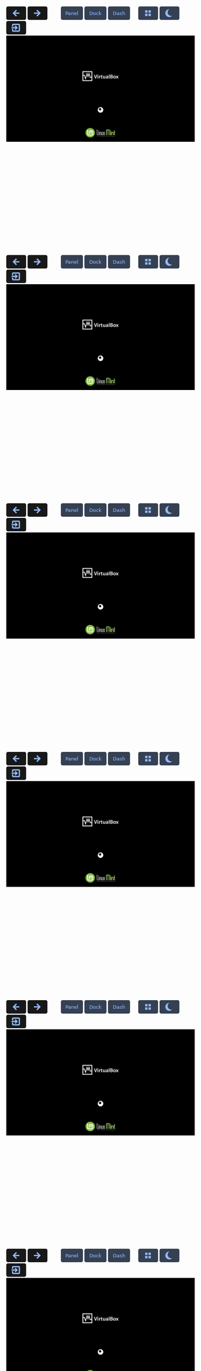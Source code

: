 <br><br><br><br><br><br><br><br><br><br><br><br><br><br><br><br>

<span id="1lws">
  <a href="https://github.com/pl453s/linux-mint-gnome/blob/main/tour/test.md#0lws"><img src="../btn/button_back.png"></a>
  <a href="https://github.com/pl453s/linux-mint-gnome/blob/main/tour/test.md#2lws"><img src="../btn/button_next.png"></a>
  &emsp;&emsp;
  <a href="https://github.com/pl453s/linux-mint-gnome/blob/main/tour/test.md#1lws"><img src="../btn/button_panel_on.png"></a>
  <a href="https://github.com/pl453s/linux-mint-gnome/blob/main/tour/test.md#1lms"><img src="../btn/button_dock_on.png"></a>
  <a href="https://github.com/pl453s/linux-mint-gnome/blob/main/tour/test.md#1lgs"><img src="../btn/button_dash_on.png"></a>
  &emsp;
  <a href="https://github.com/pl453s/linux-mint-gnome/blob/main/tour/test.md#1lwh"><img src="../btn/button_icons_on.png"></a>
  <a href="https://github.com/pl453s/linux-mint-gnome/blob/main/tour/test.md#1dws"><img src="../btn/button_dark_on.png"></a>
  &emsp;&emsp;
  <a href="https://github.com/pl453s/linux-mint-gnome"><img src="../btn/button_exit.png"></a>
  <img src="../img/1_boot.png">
</span>

<br><br><br><br><br><br><br><br><br><br><br><br><br><br><br><br>

<span id="1lwh">
  <a href="https://github.com/pl453s/linux-mint-gnome/blob/main/tour/test.md#0lwh"><img src="../btn/button_back.png"></a>
  <a href="https://github.com/pl453s/linux-mint-gnome/blob/main/tour/test.md#2lwh"><img src="../btn/button_next.png"></a>
  &emsp;&emsp;
  <a href="https://github.com/pl453s/linux-mint-gnome/blob/main/tour/test.md#1lwh"><img src="../btn/button_panel_on.png"></a>
  <a href="https://github.com/pl453s/linux-mint-gnome/blob/main/tour/test.md#1lmh"><img src="../btn/button_dock_on.png"></a>
  <a href="https://github.com/pl453s/linux-mint-gnome/blob/main/tour/test.md#1lgh"><img src="../btn/button_dash_on.png"></a>
  &emsp;
  <a href="https://github.com/pl453s/linux-mint-gnome/blob/main/tour/test.md#1lws"><img src="../btn/button_icons_on.png"></a>
  <a href="https://github.com/pl453s/linux-mint-gnome/blob/main/tour/test.md#1dwh"><img src="../btn/button_dark_on.png"></a>
  &emsp;&emsp;
  <a href="https://github.com/pl453s/linux-mint-gnome"><img src="../btn/button_exit.png"></a>
  <img src="../img/1_boot.png">
</span>

<br><br><br><br><br><br><br><br><br><br><br><br><br><br><br><br>

<span id="1lms">
  <a href="https://github.com/pl453s/linux-mint-gnome/blob/main/tour/test.md#0lms"><img src="../btn/button_back.png"></a>
  <a href="https://github.com/pl453s/linux-mint-gnome/blob/main/tour/test.md#2lms"><img src="../btn/button_next.png"></a>
  &emsp;&emsp;
  <a href="https://github.com/pl453s/linux-mint-gnome/blob/main/tour/test.md#1lws"><img src="../btn/button_panel_on.png"></a>
  <a href="https://github.com/pl453s/linux-mint-gnome/blob/main/tour/test.md#1lms"><img src="../btn/button_dock_on.png"></a>
  <a href="https://github.com/pl453s/linux-mint-gnome/blob/main/tour/test.md#1lgs"><img src="../btn/button_dash_on.png"></a>
  &emsp;
  <a href="https://github.com/pl453s/linux-mint-gnome/blob/main/tour/test.md#1lmh"><img src="../btn/button_icons_on.png"></a>
  <a href="https://github.com/pl453s/linux-mint-gnome/blob/main/tour/test.md#1dms"><img src="../btn/button_dark_on.png"></a>
  &emsp;&emsp;
  <a href="https://github.com/pl453s/linux-mint-gnome"><img src="../btn/button_exit.png"></a>
  <img src="../img/1_boot.png">
</span>

<br><br><br><br><br><br><br><br><br><br><br><br><br><br><br><br>

<span id="1lmh">
  <a href="https://github.com/pl453s/linux-mint-gnome/blob/main/tour/test.md#0lmh"><img src="../btn/button_back.png"></a>
  <a href="https://github.com/pl453s/linux-mint-gnome/blob/main/tour/test.md#2lmh"><img src="../btn/button_next.png"></a>
  &emsp;&emsp;
  <a href="https://github.com/pl453s/linux-mint-gnome/blob/main/tour/test.md#1lwh"><img src="../btn/button_panel_on.png"></a>
  <a href="https://github.com/pl453s/linux-mint-gnome/blob/main/tour/test.md#1lmh"><img src="../btn/button_dock_on.png"></a>
  <a href="https://github.com/pl453s/linux-mint-gnome/blob/main/tour/test.md#1lgh"><img src="../btn/button_dash_on.png"></a>
  &emsp;
  <a href="https://github.com/pl453s/linux-mint-gnome/blob/main/tour/test.md#1lms"><img src="../btn/button_icons_on.png"></a>
  <a href="https://github.com/pl453s/linux-mint-gnome/blob/main/tour/test.md#1dmh"><img src="../btn/button_dark_on.png"></a>
  &emsp;&emsp;
  <a href="https://github.com/pl453s/linux-mint-gnome"><img src="../btn/button_exit.png"></a>
  <img src="../img/1_boot.png">
</span>

<br><br><br><br><br><br><br><br><br><br><br><br><br><br><br><br>

<span id="1lgs">
  <a href="https://github.com/pl453s/linux-mint-gnome/blob/main/tour/test.md#0lgs"><img src="../btn/button_back.png"></a>
  <a href="https://github.com/pl453s/linux-mint-gnome/blob/main/tour/test.md#2lgs"><img src="../btn/button_next.png"></a>
  &emsp;&emsp;
  <a href="https://github.com/pl453s/linux-mint-gnome/blob/main/tour/test.md#1lws"><img src="../btn/button_panel_on.png"></a>
  <a href="https://github.com/pl453s/linux-mint-gnome/blob/main/tour/test.md#1lms"><img src="../btn/button_dock_on.png"></a>
  <a href="https://github.com/pl453s/linux-mint-gnome/blob/main/tour/test.md#1lgs"><img src="../btn/button_dash_on.png"></a>
  &emsp;
  <a href="https://github.com/pl453s/linux-mint-gnome/blob/main/tour/test.md#1lgh"><img src="../btn/button_icons_on.png"></a>
  <a href="https://github.com/pl453s/linux-mint-gnome/blob/main/tour/test.md#1dgs"><img src="../btn/button_dark_on.png"></a>
  &emsp;&emsp;
  <a href="https://github.com/pl453s/linux-mint-gnome"><img src="../btn/button_exit.png"></a>
  <img src="../img/1_boot.png">
</span>

<br><br><br><br><br><br><br><br><br><br><br><br><br><br><br><br>

<span id="1lgh">
  <a href="https://github.com/pl453s/linux-mint-gnome/blob/main/tour/test.md#0lgh"><img src="../btn/button_back.png"></a>
  <a href="https://github.com/pl453s/linux-mint-gnome/blob/main/tour/test.md#2lgh"><img src="../btn/button_next.png"></a>
  &emsp;&emsp;
  <a href="https://github.com/pl453s/linux-mint-gnome/blob/main/tour/test.md#1lwh"><img src="../btn/button_panel_on.png"></a>
  <a href="https://github.com/pl453s/linux-mint-gnome/blob/main/tour/test.md#1lmh"><img src="../btn/button_dock_on.png"></a>
  <a href="https://github.com/pl453s/linux-mint-gnome/blob/main/tour/test.md#1lgh"><img src="../btn/button_dash_on.png"></a>
  &emsp;
  <a href="https://github.com/pl453s/linux-mint-gnome/blob/main/tour/test.md#1lgs"><img src="../btn/button_icons_on.png"></a>
  <a href="https://github.com/pl453s/linux-mint-gnome/blob/main/tour/test.md#1dgh"><img src="../btn/button_dark_on.png"></a>
  &emsp;&emsp;
  <a href="https://github.com/pl453s/linux-mint-gnome"><img src="../btn/button_exit.png"></a>
  <img src="../img/1_boot.png">
</span>

<br><br><br><br><br><br><br><br><br><br><br><br><br><br><br><br>

<span id="1dws">
  <a href="https://github.com/pl453s/linux-mint-gnome/blob/main/tour/test.md#0dws"><img src="../btn/button_back.png"></a>
  <a href="https://github.com/pl453s/linux-mint-gnome/blob/main/tour/test.md#2dws"><img src="../btn/button_next.png"></a>
  &emsp;&emsp;
  <a href="https://github.com/pl453s/linux-mint-gnome/blob/main/tour/test.md#1dws"><img src="../btn/button_panel_on.png"></a>
  <a href="https://github.com/pl453s/linux-mint-gnome/blob/main/tour/test.md#1dms"><img src="../btn/button_dock_on.png"></a>
  <a href="https://github.com/pl453s/linux-mint-gnome/blob/main/tour/test.md#1dgs"><img src="../btn/button_dash_on.png"></a>
  &emsp;
  <a href="https://github.com/pl453s/linux-mint-gnome/blob/main/tour/test.md#1dwh"><img src="../btn/button_icons_on.png"></a>
  <a href="https://github.com/pl453s/linux-mint-gnome/blob/main/tour/test.md#1lws"><img src="../btn/button_dark_on.png"></a>
  &emsp;&emsp;
  <a href="https://github.com/pl453s/linux-mint-gnome"><img src="../btn/button_exit.png"></a>
  <img src="../img/1_boot.png">
</span>

<br><br><br><br><br><br><br><br><br><br><br><br><br><br><br><br>

<span id="1dwh">
  <a href="https://github.com/pl453s/linux-mint-gnome/blob/main/tour/test.md#0dwh"><img src="../btn/button_back.png"></a>
  <a href="https://github.com/pl453s/linux-mint-gnome/blob/main/tour/test.md#2dwh"><img src="../btn/button_next.png"></a>
  &emsp;&emsp;
  <a href="https://github.com/pl453s/linux-mint-gnome/blob/main/tour/test.md#1dwh"><img src="../btn/button_panel_on.png"></a>
  <a href="https://github.com/pl453s/linux-mint-gnome/blob/main/tour/test.md#1dmh"><img src="../btn/button_dock_on.png"></a>
  <a href="https://github.com/pl453s/linux-mint-gnome/blob/main/tour/test.md#1dgh"><img src="../btn/button_dash_on.png"></a>
  &emsp;
  <a href="https://github.com/pl453s/linux-mint-gnome/blob/main/tour/test.md#1dws"><img src="../btn/button_icons_on.png"></a>
  <a href="https://github.com/pl453s/linux-mint-gnome/blob/main/tour/test.md#1lwh"><img src="../btn/button_dark_on.png"></a>
  &emsp;&emsp;
  <a href="https://github.com/pl453s/linux-mint-gnome"><img src="../btn/button_exit.png"></a>
  <img src="../img/1_boot.png">
</span>

<br><br><br><br><br><br><br><br><br><br><br><br><br><br><br><br>

<span id="1dms">
  <a href="https://github.com/pl453s/linux-mint-gnome/blob/main/tour/test.md#0dms"><img src="../btn/button_back.png"></a>
  <a href="https://github.com/pl453s/linux-mint-gnome/blob/main/tour/test.md#2dms"><img src="../btn/button_next.png"></a>
  &emsp;&emsp;
  <a href="https://github.com/pl453s/linux-mint-gnome/blob/main/tour/test.md#1dws"><img src="../btn/button_panel_on.png"></a>
  <a href="https://github.com/pl453s/linux-mint-gnome/blob/main/tour/test.md#1dms"><img src="../btn/button_dock_on.png"></a>
  <a href="https://github.com/pl453s/linux-mint-gnome/blob/main/tour/test.md#1dgs"><img src="../btn/button_dash_on.png"></a>
  &emsp;
  <a href="https://github.com/pl453s/linux-mint-gnome/blob/main/tour/test.md#1dmh"><img src="../btn/button_icons_on.png"></a>
  <a href="https://github.com/pl453s/linux-mint-gnome/blob/main/tour/test.md#1lms"><img src="../btn/button_dark_on.png"></a>
  &emsp;&emsp;
  <a href="https://github.com/pl453s/linux-mint-gnome"><img src="../btn/button_exit.png"></a>
  <img src="../img/1_boot.png">
</span>

<br><br><br><br><br><br><br><br><br><br><br><br><br><br><br><br>

<span id="1dmh">
  <a href="https://github.com/pl453s/linux-mint-gnome/blob/main/tour/test.md#0dmh"><img src="../btn/button_back.png"></a>
  <a href="https://github.com/pl453s/linux-mint-gnome/blob/main/tour/test.md#2dmh"><img src="../btn/button_next.png"></a>
  &emsp;&emsp;
  <a href="https://github.com/pl453s/linux-mint-gnome/blob/main/tour/test.md#1dwh"><img src="../btn/button_panel_on.png"></a>
  <a href="https://github.com/pl453s/linux-mint-gnome/blob/main/tour/test.md#1dmh"><img src="../btn/button_dock_on.png"></a>
  <a href="https://github.com/pl453s/linux-mint-gnome/blob/main/tour/test.md#1dgh"><img src="../btn/button_dash_on.png"></a>
  &emsp;
  <a href="https://github.com/pl453s/linux-mint-gnome/blob/main/tour/test.md#1dms"><img src="../btn/button_icons_on.png"></a>
  <a href="https://github.com/pl453s/linux-mint-gnome/blob/main/tour/test.md#1lmh"><img src="../btn/button_dark_on.png"></a>
  &emsp;&emsp;
  <a href="https://github.com/pl453s/linux-mint-gnome"><img src="../btn/button_exit.png"></a>
  <img src="../img/1_boot.png">
</span>

<br><br><br><br><br><br><br><br><br><br><br><br><br><br><br><br>

<span id="1dgs">
  <a href="https://github.com/pl453s/linux-mint-gnome/blob/main/tour/test.md#0dgs"><img src="../btn/button_back.png"></a>
  <a href="https://github.com/pl453s/linux-mint-gnome/blob/main/tour/test.md#2dgs"><img src="../btn/button_next.png"></a>
  &emsp;&emsp;
  <a href="https://github.com/pl453s/linux-mint-gnome/blob/main/tour/test.md#1dws"><img src="../btn/button_panel_on.png"></a>
  <a href="https://github.com/pl453s/linux-mint-gnome/blob/main/tour/test.md#1dms"><img src="../btn/button_dock_on.png"></a>
  <a href="https://github.com/pl453s/linux-mint-gnome/blob/main/tour/test.md#1dgs"><img src="../btn/button_dash_on.png"></a>
  &emsp;
  <a href="https://github.com/pl453s/linux-mint-gnome/blob/main/tour/test.md#1dgh"><img src="../btn/button_icons_on.png"></a>
  <a href="https://github.com/pl453s/linux-mint-gnome/blob/main/tour/test.md#1lgs"><img src="../btn/button_dark_on.png"></a>
  &emsp;&emsp;
  <a href="https://github.com/pl453s/linux-mint-gnome"><img src="../btn/button_exit.png"></a>
  <img src="../img/1_boot.png">
</span>

<br><br><br><br><br><br><br><br><br><br><br><br><br><br><br><br>

<span id="1dgh">
  <a href="https://github.com/pl453s/linux-mint-gnome/blob/main/tour/test.md#0dgh"><img src="../btn/button_back.png"></a>
  <a href="https://github.com/pl453s/linux-mint-gnome/blob/main/tour/test.md#2dgh"><img src="../btn/button_next.png"></a>
  &emsp;&emsp;
  <a href="https://github.com/pl453s/linux-mint-gnome/blob/main/tour/test.md#1dwh"><img src="../btn/button_panel_on.png"></a>
  <a href="https://github.com/pl453s/linux-mint-gnome/blob/main/tour/test.md#1dmh"><img src="../btn/button_dock_on.png"></a>
  <a href="https://github.com/pl453s/linux-mint-gnome/blob/main/tour/test.md#1dgh"><img src="../btn/button_dash_on.png"></a>
  &emsp;
  <a href="https://github.com/pl453s/linux-mint-gnome/blob/main/tour/test.md#1dgs"><img src="../btn/button_icons_on.png"></a>
  <a href="https://github.com/pl453s/linux-mint-gnome/blob/main/tour/test.md#1lgh"><img src="../btn/button_dark_on.png"></a>
  &emsp;&emsp;
  <a href="https://github.com/pl453s/linux-mint-gnome"><img src="../btn/button_exit.png"></a>
  <img src="../img/1_boot.png">
</span>

<br><br><br><br><br><br><br><br><br><br><br><br><br><br><br><br>

<span id="2lws">
  <a href="https://github.com/pl453s/linux-mint-gnome/blob/main/tour/test.md#1lws"><img src="../btn/button_back.png"></a>
  <a href="https://github.com/pl453s/linux-mint-gnome/blob/main/tour/test.md#3lws"><img src="../btn/button_next.png"></a>
  &emsp;&emsp;
  <a href="https://github.com/pl453s/linux-mint-gnome/blob/main/tour/test.md#2lws"><img src="../btn/button_panel_on.png"></a>
  <a href="https://github.com/pl453s/linux-mint-gnome/blob/main/tour/test.md#2lms"><img src="../btn/button_dock_on.png"></a>
  <a href="https://github.com/pl453s/linux-mint-gnome/blob/main/tour/test.md#2lgs"><img src="../btn/button_dash_on.png"></a>
  &emsp;
  <a href="https://github.com/pl453s/linux-mint-gnome/blob/main/tour/test.md#2lwh"><img src="../btn/button_icons_on.png"></a>
  <a href="https://github.com/pl453s/linux-mint-gnome/blob/main/tour/test.md#2dws"><img src="../btn/button_dark_on.png"></a>
  &emsp;&emsp;
  <a href="https://github.com/pl453s/linux-mint-gnome"><img src="../btn/button_exit.png"></a>
  <img src="../img/2_light.png">
</span>

<br><br><br><br><br><br><br><br><br><br><br><br><br><br><br><br>

<span id="2lwh">
  <a href="https://github.com/pl453s/linux-mint-gnome/blob/main/tour/test.md#1lwh"><img src="../btn/button_back.png"></a>
  <a href="https://github.com/pl453s/linux-mint-gnome/blob/main/tour/test.md#3lwh"><img src="../btn/button_next.png"></a>
  &emsp;&emsp;
  <a href="https://github.com/pl453s/linux-mint-gnome/blob/main/tour/test.md#2lwh"><img src="../btn/button_panel_on.png"></a>
  <a href="https://github.com/pl453s/linux-mint-gnome/blob/main/tour/test.md#2lmh"><img src="../btn/button_dock_on.png"></a>
  <a href="https://github.com/pl453s/linux-mint-gnome/blob/main/tour/test.md#2lgh"><img src="../btn/button_dash_on.png"></a>
  &emsp;
  <a href="https://github.com/pl453s/linux-mint-gnome/blob/main/tour/test.md#2lws"><img src="../btn/button_icons_on.png"></a>
  <a href="https://github.com/pl453s/linux-mint-gnome/blob/main/tour/test.md#2dwh"><img src="../btn/button_dark_on.png"></a>
  &emsp;&emsp;
  <a href="https://github.com/pl453s/linux-mint-gnome"><img src="../btn/button_exit.png"></a>
  <img src="../img/2_light.png">
</span>

<br><br><br><br><br><br><br><br><br><br><br><br><br><br><br><br>

<span id="2lms">
  <a href="https://github.com/pl453s/linux-mint-gnome/blob/main/tour/test.md#1lms"><img src="../btn/button_back.png"></a>
  <a href="https://github.com/pl453s/linux-mint-gnome/blob/main/tour/test.md#3lms"><img src="../btn/button_next.png"></a>
  &emsp;&emsp;
  <a href="https://github.com/pl453s/linux-mint-gnome/blob/main/tour/test.md#2lws"><img src="../btn/button_panel_on.png"></a>
  <a href="https://github.com/pl453s/linux-mint-gnome/blob/main/tour/test.md#2lms"><img src="../btn/button_dock_on.png"></a>
  <a href="https://github.com/pl453s/linux-mint-gnome/blob/main/tour/test.md#2lgs"><img src="../btn/button_dash_on.png"></a>
  &emsp;
  <a href="https://github.com/pl453s/linux-mint-gnome/blob/main/tour/test.md#2lmh"><img src="../btn/button_icons_on.png"></a>
  <a href="https://github.com/pl453s/linux-mint-gnome/blob/main/tour/test.md#2dms"><img src="../btn/button_dark_on.png"></a>
  &emsp;&emsp;
  <a href="https://github.com/pl453s/linux-mint-gnome"><img src="../btn/button_exit.png"></a>
  <img src="../img/2_light.png">
</span>

<br><br><br><br><br><br><br><br><br><br><br><br><br><br><br><br>

<span id="2lmh">
  <a href="https://github.com/pl453s/linux-mint-gnome/blob/main/tour/test.md#1lmh"><img src="../btn/button_back.png"></a>
  <a href="https://github.com/pl453s/linux-mint-gnome/blob/main/tour/test.md#3lmh"><img src="../btn/button_next.png"></a>
  &emsp;&emsp;
  <a href="https://github.com/pl453s/linux-mint-gnome/blob/main/tour/test.md#2lwh"><img src="../btn/button_panel_on.png"></a>
  <a href="https://github.com/pl453s/linux-mint-gnome/blob/main/tour/test.md#2lmh"><img src="../btn/button_dock_on.png"></a>
  <a href="https://github.com/pl453s/linux-mint-gnome/blob/main/tour/test.md#2lgh"><img src="../btn/button_dash_on.png"></a>
  &emsp;
  <a href="https://github.com/pl453s/linux-mint-gnome/blob/main/tour/test.md#2lms"><img src="../btn/button_icons_on.png"></a>
  <a href="https://github.com/pl453s/linux-mint-gnome/blob/main/tour/test.md#2dmh"><img src="../btn/button_dark_on.png"></a>
  &emsp;&emsp;
  <a href="https://github.com/pl453s/linux-mint-gnome"><img src="../btn/button_exit.png"></a>
  <img src="../img/2_light.png">
</span>

<br><br><br><br><br><br><br><br><br><br><br><br><br><br><br><br>

<span id="2lgs">
  <a href="https://github.com/pl453s/linux-mint-gnome/blob/main/tour/test.md#1lgs"><img src="../btn/button_back.png"></a>
  <a href="https://github.com/pl453s/linux-mint-gnome/blob/main/tour/test.md#3lgs"><img src="../btn/button_next.png"></a>
  &emsp;&emsp;
  <a href="https://github.com/pl453s/linux-mint-gnome/blob/main/tour/test.md#2lws"><img src="../btn/button_panel_on.png"></a>
  <a href="https://github.com/pl453s/linux-mint-gnome/blob/main/tour/test.md#2lms"><img src="../btn/button_dock_on.png"></a>
  <a href="https://github.com/pl453s/linux-mint-gnome/blob/main/tour/test.md#2lgs"><img src="../btn/button_dash_on.png"></a>
  &emsp;
  <a href="https://github.com/pl453s/linux-mint-gnome/blob/main/tour/test.md#2lgh"><img src="../btn/button_icons_on.png"></a>
  <a href="https://github.com/pl453s/linux-mint-gnome/blob/main/tour/test.md#2dgs"><img src="../btn/button_dark_on.png"></a>
  &emsp;&emsp;
  <a href="https://github.com/pl453s/linux-mint-gnome"><img src="../btn/button_exit.png"></a>
  <img src="../img/2_light.png">
</span>

<br><br><br><br><br><br><br><br><br><br><br><br><br><br><br><br>

<span id="2lgh">
  <a href="https://github.com/pl453s/linux-mint-gnome/blob/main/tour/test.md#1lgh"><img src="../btn/button_back.png"></a>
  <a href="https://github.com/pl453s/linux-mint-gnome/blob/main/tour/test.md#3lgh"><img src="../btn/button_next.png"></a>
  &emsp;&emsp;
  <a href="https://github.com/pl453s/linux-mint-gnome/blob/main/tour/test.md#2lwh"><img src="../btn/button_panel_on.png"></a>
  <a href="https://github.com/pl453s/linux-mint-gnome/blob/main/tour/test.md#2lmh"><img src="../btn/button_dock_on.png"></a>
  <a href="https://github.com/pl453s/linux-mint-gnome/blob/main/tour/test.md#2lgh"><img src="../btn/button_dash_on.png"></a>
  &emsp;
  <a href="https://github.com/pl453s/linux-mint-gnome/blob/main/tour/test.md#2lgs"><img src="../btn/button_icons_on.png"></a>
  <a href="https://github.com/pl453s/linux-mint-gnome/blob/main/tour/test.md#2dgh"><img src="../btn/button_dark_on.png"></a>
  &emsp;&emsp;
  <a href="https://github.com/pl453s/linux-mint-gnome"><img src="../btn/button_exit.png"></a>
  <img src="../img/2_light.png">
</span>

<br><br><br><br><br><br><br><br><br><br><br><br><br><br><br><br>

<span id="2dws">
  <a href="https://github.com/pl453s/linux-mint-gnome/blob/main/tour/test.md#1dws"><img src="../btn/button_back.png"></a>
  <a href="https://github.com/pl453s/linux-mint-gnome/blob/main/tour/test.md#3dws"><img src="../btn/button_next.png"></a>
  &emsp;&emsp;
  <a href="https://github.com/pl453s/linux-mint-gnome/blob/main/tour/test.md#2dws"><img src="../btn/button_panel_on.png"></a>
  <a href="https://github.com/pl453s/linux-mint-gnome/blob/main/tour/test.md#2dms"><img src="../btn/button_dock_on.png"></a>
  <a href="https://github.com/pl453s/linux-mint-gnome/blob/main/tour/test.md#2dgs"><img src="../btn/button_dash_on.png"></a>
  &emsp;
  <a href="https://github.com/pl453s/linux-mint-gnome/blob/main/tour/test.md#2dwh"><img src="../btn/button_icons_on.png"></a>
  <a href="https://github.com/pl453s/linux-mint-gnome/blob/main/tour/test.md#2lws"><img src="../btn/button_dark_on.png"></a>
  &emsp;&emsp;
  <a href="https://github.com/pl453s/linux-mint-gnome"><img src="../btn/button_exit.png"></a>
  <img src="../img/2_dark.png">
</span>

<br><br><br><br><br><br><br><br><br><br><br><br><br><br><br><br>

<span id="2dwh">
  <a href="https://github.com/pl453s/linux-mint-gnome/blob/main/tour/test.md#1dwh"><img src="../btn/button_back.png"></a>
  <a href="https://github.com/pl453s/linux-mint-gnome/blob/main/tour/test.md#3dwh"><img src="../btn/button_next.png"></a>
  &emsp;&emsp;
  <a href="https://github.com/pl453s/linux-mint-gnome/blob/main/tour/test.md#2dwh"><img src="../btn/button_panel_on.png"></a>
  <a href="https://github.com/pl453s/linux-mint-gnome/blob/main/tour/test.md#2dmh"><img src="../btn/button_dock_on.png"></a>
  <a href="https://github.com/pl453s/linux-mint-gnome/blob/main/tour/test.md#2dgh"><img src="../btn/button_dash_on.png"></a>
  &emsp;
  <a href="https://github.com/pl453s/linux-mint-gnome/blob/main/tour/test.md#2dws"><img src="../btn/button_icons_on.png"></a>
  <a href="https://github.com/pl453s/linux-mint-gnome/blob/main/tour/test.md#2lwh"><img src="../btn/button_dark_on.png"></a>
  &emsp;&emsp;
  <a href="https://github.com/pl453s/linux-mint-gnome"><img src="../btn/button_exit.png"></a>
  <img src="../img/2_dark.png">
</span>

<br><br><br><br><br><br><br><br><br><br><br><br><br><br><br><br>

<span id="2dms">
  <a href="https://github.com/pl453s/linux-mint-gnome/blob/main/tour/test.md#1dms"><img src="../btn/button_back.png"></a>
  <a href="https://github.com/pl453s/linux-mint-gnome/blob/main/tour/test.md#3dms"><img src="../btn/button_next.png"></a>
  &emsp;&emsp;
  <a href="https://github.com/pl453s/linux-mint-gnome/blob/main/tour/test.md#2dws"><img src="../btn/button_panel_on.png"></a>
  <a href="https://github.com/pl453s/linux-mint-gnome/blob/main/tour/test.md#2dms"><img src="../btn/button_dock_on.png"></a>
  <a href="https://github.com/pl453s/linux-mint-gnome/blob/main/tour/test.md#2dgs"><img src="../btn/button_dash_on.png"></a>
  &emsp;
  <a href="https://github.com/pl453s/linux-mint-gnome/blob/main/tour/test.md#2dmh"><img src="../btn/button_icons_on.png"></a>
  <a href="https://github.com/pl453s/linux-mint-gnome/blob/main/tour/test.md#2lms"><img src="../btn/button_dark_on.png"></a>
  &emsp;&emsp;
  <a href="https://github.com/pl453s/linux-mint-gnome"><img src="../btn/button_exit.png"></a>
  <img src="../img/2_dark.png">
</span>

<br><br><br><br><br><br><br><br><br><br><br><br><br><br><br><br>

<span id="2dmh">
  <a href="https://github.com/pl453s/linux-mint-gnome/blob/main/tour/test.md#1dmh"><img src="../btn/button_back.png"></a>
  <a href="https://github.com/pl453s/linux-mint-gnome/blob/main/tour/test.md#3dmh"><img src="../btn/button_next.png"></a>
  &emsp;&emsp;
  <a href="https://github.com/pl453s/linux-mint-gnome/blob/main/tour/test.md#2dwh"><img src="../btn/button_panel_on.png"></a>
  <a href="https://github.com/pl453s/linux-mint-gnome/blob/main/tour/test.md#2dmh"><img src="../btn/button_dock_on.png"></a>
  <a href="https://github.com/pl453s/linux-mint-gnome/blob/main/tour/test.md#2dgh"><img src="../btn/button_dash_on.png"></a>
  &emsp;
  <a href="https://github.com/pl453s/linux-mint-gnome/blob/main/tour/test.md#2dms"><img src="../btn/button_icons_on.png"></a>
  <a href="https://github.com/pl453s/linux-mint-gnome/blob/main/tour/test.md#2lmh"><img src="../btn/button_dark_on.png"></a>
  &emsp;&emsp;
  <a href="https://github.com/pl453s/linux-mint-gnome"><img src="../btn/button_exit.png"></a>
  <img src="../img/2_dark.png">
</span>

<br><br><br><br><br><br><br><br><br><br><br><br><br><br><br><br>

<span id="2dgs">
  <a href="https://github.com/pl453s/linux-mint-gnome/blob/main/tour/test.md#1dgs"><img src="../btn/button_back.png"></a>
  <a href="https://github.com/pl453s/linux-mint-gnome/blob/main/tour/test.md#3dgs"><img src="../btn/button_next.png"></a>
  &emsp;&emsp;
  <a href="https://github.com/pl453s/linux-mint-gnome/blob/main/tour/test.md#2dws"><img src="../btn/button_panel_on.png"></a>
  <a href="https://github.com/pl453s/linux-mint-gnome/blob/main/tour/test.md#2dms"><img src="../btn/button_dock_on.png"></a>
  <a href="https://github.com/pl453s/linux-mint-gnome/blob/main/tour/test.md#2dgs"><img src="../btn/button_dash_on.png"></a>
  &emsp;
  <a href="https://github.com/pl453s/linux-mint-gnome/blob/main/tour/test.md#2dgh"><img src="../btn/button_icons_on.png"></a>
  <a href="https://github.com/pl453s/linux-mint-gnome/blob/main/tour/test.md#2lgs"><img src="../btn/button_dark_on.png"></a>
  &emsp;&emsp;
  <a href="https://github.com/pl453s/linux-mint-gnome"><img src="../btn/button_exit.png"></a>
  <img src="../img/2_dark.png">
</span>

<br><br><br><br><br><br><br><br><br><br><br><br><br><br><br><br>

<span id="2dgh">
  <a href="https://github.com/pl453s/linux-mint-gnome/blob/main/tour/test.md#1dgh"><img src="../btn/button_back.png"></a>
  <a href="https://github.com/pl453s/linux-mint-gnome/blob/main/tour/test.md#3dgh"><img src="../btn/button_next.png"></a>
  &emsp;&emsp;
  <a href="https://github.com/pl453s/linux-mint-gnome/blob/main/tour/test.md#2dwh"><img src="../btn/button_panel_on.png"></a>
  <a href="https://github.com/pl453s/linux-mint-gnome/blob/main/tour/test.md#2dmh"><img src="../btn/button_dock_on.png"></a>
  <a href="https://github.com/pl453s/linux-mint-gnome/blob/main/tour/test.md#2dgh"><img src="../btn/button_dash_on.png"></a>
  &emsp;
  <a href="https://github.com/pl453s/linux-mint-gnome/blob/main/tour/test.md#2dgs"><img src="../btn/button_icons_on.png"></a>
  <a href="https://github.com/pl453s/linux-mint-gnome/blob/main/tour/test.md#2lgh"><img src="../btn/button_dark_on.png"></a>
  &emsp;&emsp;
  <a href="https://github.com/pl453s/linux-mint-gnome"><img src="../btn/button_exit.png"></a>
  <img src="../img/2_dark.png">
</span>

<br><br><br><br><br><br><br><br><br><br><br><br><br><br><br><br>

<span id="3lws">
  <a href="https://github.com/pl453s/linux-mint-gnome/blob/main/tour/test.md#2lws"><img src="../btn/button_back.png"></a>
  <a href="https://github.com/pl453s/linux-mint-gnome/blob/main/tour/test.md#4lws"><img src="../btn/button_next.png"></a>
  &emsp;&emsp;
  <a href="https://github.com/pl453s/linux-mint-gnome/blob/main/tour/test.md#3lws"><img src="../btn/button_panel_on.png"></a>
  <a href="https://github.com/pl453s/linux-mint-gnome/blob/main/tour/test.md#3lms"><img src="../btn/button_dock_on.png"></a>
  <a href="https://github.com/pl453s/linux-mint-gnome/blob/main/tour/test.md#3lgs"><img src="../btn/button_dash_on.png"></a>
  &emsp;
  <a href="https://github.com/pl453s/linux-mint-gnome/blob/main/tour/test.md#3lwh"><img src="../btn/button_icons_on.png"></a>
  <a href="https://github.com/pl453s/linux-mint-gnome/blob/main/tour/test.md#3dws"><img src="../btn/button_dark_on.png"></a>
  &emsp;&emsp;
  <a href="https://github.com/pl453s/linux-mint-gnome"><img src="../btn/button_exit.png"></a>
  <img src="../img/3_lws.png">
</span>

<br><br><br><br><br><br><br><br><br><br><br><br><br><br><br><br>

<span id="3lwh">
  <a href="https://github.com/pl453s/linux-mint-gnome/blob/main/tour/test.md#2lwh"><img src="../btn/button_back.png"></a>
  <a href="https://github.com/pl453s/linux-mint-gnome/blob/main/tour/test.md#4lwh"><img src="../btn/button_next.png"></a>
  &emsp;&emsp;
  <a href="https://github.com/pl453s/linux-mint-gnome/blob/main/tour/test.md#3lwh"><img src="../btn/button_panel_on.png"></a>
  <a href="https://github.com/pl453s/linux-mint-gnome/blob/main/tour/test.md#3lmh"><img src="../btn/button_dock_on.png"></a>
  <a href="https://github.com/pl453s/linux-mint-gnome/blob/main/tour/test.md#3lgh"><img src="../btn/button_dash_on.png"></a>
  &emsp;
  <a href="https://github.com/pl453s/linux-mint-gnome/blob/main/tour/test.md#3lws"><img src="../btn/button_icons_on.png"></a>
  <a href="https://github.com/pl453s/linux-mint-gnome/blob/main/tour/test.md#3dwh"><img src="../btn/button_dark_on.png"></a>
  &emsp;&emsp;
  <a href="https://github.com/pl453s/linux-mint-gnome"><img src="../btn/button_exit.png"></a>
  <img src="../img/3_lwh.png">
</span>

<br><br><br><br><br><br><br><br><br><br><br><br><br><br><br><br>

<span id="3lms">
  <a href="https://github.com/pl453s/linux-mint-gnome/blob/main/tour/test.md#2lms"><img src="../btn/button_back.png"></a>
  <a href="https://github.com/pl453s/linux-mint-gnome/blob/main/tour/test.md#4lms"><img src="../btn/button_next.png"></a>
  &emsp;&emsp;
  <a href="https://github.com/pl453s/linux-mint-gnome/blob/main/tour/test.md#3lws"><img src="../btn/button_panel_on.png"></a>
  <a href="https://github.com/pl453s/linux-mint-gnome/blob/main/tour/test.md#3lms"><img src="../btn/button_dock_on.png"></a>
  <a href="https://github.com/pl453s/linux-mint-gnome/blob/main/tour/test.md#3lgs"><img src="../btn/button_dash_on.png"></a>
  &emsp;
  <a href="https://github.com/pl453s/linux-mint-gnome/blob/main/tour/test.md#3lmh"><img src="../btn/button_icons_on.png"></a>
  <a href="https://github.com/pl453s/linux-mint-gnome/blob/main/tour/test.md#3dms"><img src="../btn/button_dark_on.png"></a>
  &emsp;&emsp;
  <a href="https://github.com/pl453s/linux-mint-gnome"><img src="../btn/button_exit.png"></a>
  <img src="../img/3_lms.png">
</span>

<br><br><br><br><br><br><br><br><br><br><br><br><br><br><br><br>

<span id="3lmh">
  <a href="https://github.com/pl453s/linux-mint-gnome/blob/main/tour/test.md#2lmh"><img src="../btn/button_back.png"></a>
  <a href="https://github.com/pl453s/linux-mint-gnome/blob/main/tour/test.md#4lmh"><img src="../btn/button_next.png"></a>
  &emsp;&emsp;
  <a href="https://github.com/pl453s/linux-mint-gnome/blob/main/tour/test.md#3lwh"><img src="../btn/button_panel_on.png"></a>
  <a href="https://github.com/pl453s/linux-mint-gnome/blob/main/tour/test.md#3lmh"><img src="../btn/button_dock_on.png"></a>
  <a href="https://github.com/pl453s/linux-mint-gnome/blob/main/tour/test.md#3lgh"><img src="../btn/button_dash_on.png"></a>
  &emsp;
  <a href="https://github.com/pl453s/linux-mint-gnome/blob/main/tour/test.md#3lms"><img src="../btn/button_icons_on.png"></a>
  <a href="https://github.com/pl453s/linux-mint-gnome/blob/main/tour/test.md#3dmh"><img src="../btn/button_dark_on.png"></a>
  &emsp;&emsp;
  <a href="https://github.com/pl453s/linux-mint-gnome"><img src="../btn/button_exit.png"></a>
  <img src="../img/3_lmh.png">
</span>

<br><br><br><br><br><br><br><br><br><br><br><br><br><br><br><br>

<span id="3lgs">
  <a href="https://github.com/pl453s/linux-mint-gnome/blob/main/tour/test.md#2lgs"><img src="../btn/button_back.png"></a>
  <a href="https://github.com/pl453s/linux-mint-gnome/blob/main/tour/test.md#4lgs"><img src="../btn/button_next.png"></a>
  &emsp;&emsp;
  <a href="https://github.com/pl453s/linux-mint-gnome/blob/main/tour/test.md#3lws"><img src="../btn/button_panel_on.png"></a>
  <a href="https://github.com/pl453s/linux-mint-gnome/blob/main/tour/test.md#3lms"><img src="../btn/button_dock_on.png"></a>
  <a href="https://github.com/pl453s/linux-mint-gnome/blob/main/tour/test.md#3lgs"><img src="../btn/button_dash_on.png"></a>
  &emsp;
  <a href="https://github.com/pl453s/linux-mint-gnome/blob/main/tour/test.md#3lgh"><img src="../btn/button_icons_on.png"></a>
  <a href="https://github.com/pl453s/linux-mint-gnome/blob/main/tour/test.md#3dgs"><img src="../btn/button_dark_on.png"></a>
  &emsp;&emsp;
  <a href="https://github.com/pl453s/linux-mint-gnome"><img src="../btn/button_exit.png"></a>
  <img src="../img/3_lgs.png">
</span>

<br><br><br><br><br><br><br><br><br><br><br><br><br><br><br><br>

<span id="3lgh">
  <a href="https://github.com/pl453s/linux-mint-gnome/blob/main/tour/test.md#2lgh"><img src="../btn/button_back.png"></a>
  <a href="https://github.com/pl453s/linux-mint-gnome/blob/main/tour/test.md#4lgh"><img src="../btn/button_next.png"></a>
  &emsp;&emsp;
  <a href="https://github.com/pl453s/linux-mint-gnome/blob/main/tour/test.md#3lwh"><img src="../btn/button_panel_on.png"></a>
  <a href="https://github.com/pl453s/linux-mint-gnome/blob/main/tour/test.md#3lmh"><img src="../btn/button_dock_on.png"></a>
  <a href="https://github.com/pl453s/linux-mint-gnome/blob/main/tour/test.md#3lgh"><img src="../btn/button_dash_on.png"></a>
  &emsp;
  <a href="https://github.com/pl453s/linux-mint-gnome/blob/main/tour/test.md#3lgs"><img src="../btn/button_icons_on.png"></a>
  <a href="https://github.com/pl453s/linux-mint-gnome/blob/main/tour/test.md#3dgh"><img src="../btn/button_dark_on.png"></a>
  &emsp;&emsp;
  <a href="https://github.com/pl453s/linux-mint-gnome"><img src="../btn/button_exit.png"></a>
  <img src="../img/3_lgh.png">
</span>

<br><br><br><br><br><br><br><br><br><br><br><br><br><br><br><br>

<span id="3dws">
  <a href="https://github.com/pl453s/linux-mint-gnome/blob/main/tour/test.md#2dws"><img src="../btn/button_back.png"></a>
  <a href="https://github.com/pl453s/linux-mint-gnome/blob/main/tour/test.md#4dws"><img src="../btn/button_next.png"></a>
  &emsp;&emsp;
  <a href="https://github.com/pl453s/linux-mint-gnome/blob/main/tour/test.md#3dws"><img src="../btn/button_panel_on.png"></a>
  <a href="https://github.com/pl453s/linux-mint-gnome/blob/main/tour/test.md#3dms"><img src="../btn/button_dock_on.png"></a>
  <a href="https://github.com/pl453s/linux-mint-gnome/blob/main/tour/test.md#3dgs"><img src="../btn/button_dash_on.png"></a>
  &emsp;
  <a href="https://github.com/pl453s/linux-mint-gnome/blob/main/tour/test.md#3dwh"><img src="../btn/button_icons_on.png"></a>
  <a href="https://github.com/pl453s/linux-mint-gnome/blob/main/tour/test.md#3lws"><img src="../btn/button_dark_on.png"></a>
  &emsp;&emsp;
  <a href="https://github.com/pl453s/linux-mint-gnome"><img src="../btn/button_exit.png"></a>
  <img src="../img/3_dws.png">
</span>

<br><br><br><br><br><br><br><br><br><br><br><br><br><br><br><br>

<span id="3dwh">
  <a href="https://github.com/pl453s/linux-mint-gnome/blob/main/tour/test.md#2dwh"><img src="../btn/button_back.png"></a>
  <a href="https://github.com/pl453s/linux-mint-gnome/blob/main/tour/test.md#4dwh"><img src="../btn/button_next.png"></a>
  &emsp;&emsp;
  <a href="https://github.com/pl453s/linux-mint-gnome/blob/main/tour/test.md#3dwh"><img src="../btn/button_panel_on.png"></a>
  <a href="https://github.com/pl453s/linux-mint-gnome/blob/main/tour/test.md#3dmh"><img src="../btn/button_dock_on.png"></a>
  <a href="https://github.com/pl453s/linux-mint-gnome/blob/main/tour/test.md#3dgh"><img src="../btn/button_dash_on.png"></a>
  &emsp;
  <a href="https://github.com/pl453s/linux-mint-gnome/blob/main/tour/test.md#3dws"><img src="../btn/button_icons_on.png"></a>
  <a href="https://github.com/pl453s/linux-mint-gnome/blob/main/tour/test.md#3lwh"><img src="../btn/button_dark_on.png"></a>
  &emsp;&emsp;
  <a href="https://github.com/pl453s/linux-mint-gnome"><img src="../btn/button_exit.png"></a>
  <img src="../img/3_dwh.png">
</span>

<br><br><br><br><br><br><br><br><br><br><br><br><br><br><br><br>

<span id="3dms">
  <a href="https://github.com/pl453s/linux-mint-gnome/blob/main/tour/test.md#2dms"><img src="../btn/button_back.png"></a>
  <a href="https://github.com/pl453s/linux-mint-gnome/blob/main/tour/test.md#4dms"><img src="../btn/button_next.png"></a>
  &emsp;&emsp;
  <a href="https://github.com/pl453s/linux-mint-gnome/blob/main/tour/test.md#3dws"><img src="../btn/button_panel_on.png"></a>
  <a href="https://github.com/pl453s/linux-mint-gnome/blob/main/tour/test.md#3dms"><img src="../btn/button_dock_on.png"></a>
  <a href="https://github.com/pl453s/linux-mint-gnome/blob/main/tour/test.md#3dgs"><img src="../btn/button_dash_on.png"></a>
  &emsp;
  <a href="https://github.com/pl453s/linux-mint-gnome/blob/main/tour/test.md#3dmh"><img src="../btn/button_icons_on.png"></a>
  <a href="https://github.com/pl453s/linux-mint-gnome/blob/main/tour/test.md#3lms"><img src="../btn/button_dark_on.png"></a>
  &emsp;&emsp;
  <a href="https://github.com/pl453s/linux-mint-gnome"><img src="../btn/button_exit.png"></a>
  <img src="../img/3_dms.png">
</span>

<br><br><br><br><br><br><br><br><br><br><br><br><br><br><br><br>

<span id="3dmh">
  <a href="https://github.com/pl453s/linux-mint-gnome/blob/main/tour/test.md#2dmh"><img src="../btn/button_back.png"></a>
  <a href="https://github.com/pl453s/linux-mint-gnome/blob/main/tour/test.md#4dmh"><img src="../btn/button_next.png"></a>
  &emsp;&emsp;
  <a href="https://github.com/pl453s/linux-mint-gnome/blob/main/tour/test.md#3dwh"><img src="../btn/button_panel_on.png"></a>
  <a href="https://github.com/pl453s/linux-mint-gnome/blob/main/tour/test.md#3dmh"><img src="../btn/button_dock_on.png"></a>
  <a href="https://github.com/pl453s/linux-mint-gnome/blob/main/tour/test.md#3dgh"><img src="../btn/button_dash_on.png"></a>
  &emsp;
  <a href="https://github.com/pl453s/linux-mint-gnome/blob/main/tour/test.md#3dms"><img src="../btn/button_icons_on.png"></a>
  <a href="https://github.com/pl453s/linux-mint-gnome/blob/main/tour/test.md#3lmh"><img src="../btn/button_dark_on.png"></a>
  &emsp;&emsp;
  <a href="https://github.com/pl453s/linux-mint-gnome"><img src="../btn/button_exit.png"></a>
  <img src="../img/3_dmh.png">
</span>

<br><br><br><br><br><br><br><br><br><br><br><br><br><br><br><br>

<span id="3dgs">
  <a href="https://github.com/pl453s/linux-mint-gnome/blob/main/tour/test.md#2dgs"><img src="../btn/button_back.png"></a>
  <a href="https://github.com/pl453s/linux-mint-gnome/blob/main/tour/test.md#4dgs"><img src="../btn/button_next.png"></a>
  &emsp;&emsp;
  <a href="https://github.com/pl453s/linux-mint-gnome/blob/main/tour/test.md#3dws"><img src="../btn/button_panel_on.png"></a>
  <a href="https://github.com/pl453s/linux-mint-gnome/blob/main/tour/test.md#3dms"><img src="../btn/button_dock_on.png"></a>
  <a href="https://github.com/pl453s/linux-mint-gnome/blob/main/tour/test.md#3dgs"><img src="../btn/button_dash_on.png"></a>
  &emsp;
  <a href="https://github.com/pl453s/linux-mint-gnome/blob/main/tour/test.md#3dgh"><img src="../btn/button_icons_on.png"></a>
  <a href="https://github.com/pl453s/linux-mint-gnome/blob/main/tour/test.md#3lgs"><img src="../btn/button_dark_on.png"></a>
  &emsp;&emsp;
  <a href="https://github.com/pl453s/linux-mint-gnome"><img src="../btn/button_exit.png"></a>
  <img src="../img/3_dgs.png">
</span>

<br><br><br><br><br><br><br><br><br><br><br><br><br><br><br><br>

<span id="3dgh">
  <a href="https://github.com/pl453s/linux-mint-gnome/blob/main/tour/test.md#2dgh"><img src="../btn/button_back.png"></a>
  <a href="https://github.com/pl453s/linux-mint-gnome/blob/main/tour/test.md#4dgh"><img src="../btn/button_next.png"></a>
  &emsp;&emsp;
  <a href="https://github.com/pl453s/linux-mint-gnome/blob/main/tour/test.md#3dwh"><img src="../btn/button_panel_on.png"></a>
  <a href="https://github.com/pl453s/linux-mint-gnome/blob/main/tour/test.md#3dmh"><img src="../btn/button_dock_on.png"></a>
  <a href="https://github.com/pl453s/linux-mint-gnome/blob/main/tour/test.md#3dgh"><img src="../btn/button_dash_on.png"></a>
  &emsp;
  <a href="https://github.com/pl453s/linux-mint-gnome/blob/main/tour/test.md#3dgs"><img src="../btn/button_icons_on.png"></a>
  <a href="https://github.com/pl453s/linux-mint-gnome/blob/main/tour/test.md#3lgh"><img src="../btn/button_dark_on.png"></a>
  &emsp;&emsp;
  <a href="https://github.com/pl453s/linux-mint-gnome"><img src="../btn/button_exit.png"></a>
  <img src="../img/3_dgh.png">
</span>

<br><br><br><br><br><br><br><br><br><br><br><br><br><br><br><br>

<span id="4lws">
  <a href="https://github.com/pl453s/linux-mint-gnome/blob/main/tour/test.md#3lws"><img src="../btn/button_back.png"></a>
  <a href="https://github.com/pl453s/linux-mint-gnome/blob/main/tour/test.md#5lws"><img src="../btn/button_next.png"></a>
  &emsp;&emsp;
  <a href="https://github.com/pl453s/linux-mint-gnome/blob/main/tour/test.md#4lws"><img src="../btn/button_panel_on.png"></a>
  <a href="https://github.com/pl453s/linux-mint-gnome/blob/main/tour/test.md#4lms"><img src="../btn/button_dock_on.png"></a>
  <a href="https://github.com/pl453s/linux-mint-gnome/blob/main/tour/test.md#4lgs"><img src="../btn/button_dash_on.png"></a>
  &emsp;
  <a href="https://github.com/pl453s/linux-mint-gnome/blob/main/tour/test.md#4lwh"><img src="../btn/button_icons_on.png"></a>
  <a href="https://github.com/pl453s/linux-mint-gnome/blob/main/tour/test.md#4dws"><img src="../btn/button_dark_on.png"></a>
  &emsp;&emsp;
  <a href="https://github.com/pl453s/linux-mint-gnome"><img src="../btn/button_exit.png"></a>
  <img src="../img/4_lw.png">
</span>

<br><br><br><br><br><br><br><br><br><br><br><br><br><br><br><br>

<span id="4lwh">
  <a href="https://github.com/pl453s/linux-mint-gnome/blob/main/tour/test.md#3lwh"><img src="../btn/button_back.png"></a>
  <a href="https://github.com/pl453s/linux-mint-gnome/blob/main/tour/test.md#5lwh"><img src="../btn/button_next.png"></a>
  &emsp;&emsp;
  <a href="https://github.com/pl453s/linux-mint-gnome/blob/main/tour/test.md#4lwh"><img src="../btn/button_panel_on.png"></a>
  <a href="https://github.com/pl453s/linux-mint-gnome/blob/main/tour/test.md#4lmh"><img src="../btn/button_dock_on.png"></a>
  <a href="https://github.com/pl453s/linux-mint-gnome/blob/main/tour/test.md#4lgh"><img src="../btn/button_dash_on.png"></a>
  &emsp;
  <a href="https://github.com/pl453s/linux-mint-gnome/blob/main/tour/test.md#4lws"><img src="../btn/button_icons_on.png"></a>
  <a href="https://github.com/pl453s/linux-mint-gnome/blob/main/tour/test.md#4dwh"><img src="../btn/button_dark_on.png"></a>
  &emsp;&emsp;
  <a href="https://github.com/pl453s/linux-mint-gnome"><img src="../btn/button_exit.png"></a>
  <img src="../img/4_lw.png">
</span>

<br><br><br><br><br><br><br><br><br><br><br><br><br><br><br><br>

<span id="4lms">
  <a href="https://github.com/pl453s/linux-mint-gnome/blob/main/tour/test.md#3lms"><img src="../btn/button_back.png"></a>
  <a href="https://github.com/pl453s/linux-mint-gnome/blob/main/tour/test.md#5lms"><img src="../btn/button_next.png"></a>
  &emsp;&emsp;
  <a href="https://github.com/pl453s/linux-mint-gnome/blob/main/tour/test.md#4lws"><img src="../btn/button_panel_on.png"></a>
  <a href="https://github.com/pl453s/linux-mint-gnome/blob/main/tour/test.md#4lms"><img src="../btn/button_dock_on.png"></a>
  <a href="https://github.com/pl453s/linux-mint-gnome/blob/main/tour/test.md#4lgs"><img src="../btn/button_dash_on.png"></a>
  &emsp;
  <a href="https://github.com/pl453s/linux-mint-gnome/blob/main/tour/test.md#4lmh"><img src="../btn/button_icons_on.png"></a>
  <a href="https://github.com/pl453s/linux-mint-gnome/blob/main/tour/test.md#4dms"><img src="../btn/button_dark_on.png"></a>
  &emsp;&emsp;
  <a href="https://github.com/pl453s/linux-mint-gnome"><img src="../btn/button_exit.png"></a>
  <img src="../img/4_lm.png">
</span>

<br><br><br><br><br><br><br><br><br><br><br><br><br><br><br><br>

<span id="4lmh">
  <a href="https://github.com/pl453s/linux-mint-gnome/blob/main/tour/test.md#3lmh"><img src="../btn/button_back.png"></a>
  <a href="https://github.com/pl453s/linux-mint-gnome/blob/main/tour/test.md#5lmh"><img src="../btn/button_next.png"></a>
  &emsp;&emsp;
  <a href="https://github.com/pl453s/linux-mint-gnome/blob/main/tour/test.md#4lwh"><img src="../btn/button_panel_on.png"></a>
  <a href="https://github.com/pl453s/linux-mint-gnome/blob/main/tour/test.md#4lmh"><img src="../btn/button_dock_on.png"></a>
  <a href="https://github.com/pl453s/linux-mint-gnome/blob/main/tour/test.md#4lgh"><img src="../btn/button_dash_on.png"></a>
  &emsp;
  <a href="https://github.com/pl453s/linux-mint-gnome/blob/main/tour/test.md#4lms"><img src="../btn/button_icons_on.png"></a>
  <a href="https://github.com/pl453s/linux-mint-gnome/blob/main/tour/test.md#4dmh"><img src="../btn/button_dark_on.png"></a>
  &emsp;&emsp;
  <a href="https://github.com/pl453s/linux-mint-gnome"><img src="../btn/button_exit.png"></a>
  <img src="../img/4_lm.png">
</span>

<br><br><br><br><br><br><br><br><br><br><br><br><br><br><br><br>

<span id="4lgs">
  <a href="https://github.com/pl453s/linux-mint-gnome/blob/main/tour/test.md#3lgs"><img src="../btn/button_back.png"></a>
  <a href="https://github.com/pl453s/linux-mint-gnome/blob/main/tour/test.md#5lgs"><img src="../btn/button_next.png"></a>
  &emsp;&emsp;
  <a href="https://github.com/pl453s/linux-mint-gnome/blob/main/tour/test.md#4lws"><img src="../btn/button_panel_on.png"></a>
  <a href="https://github.com/pl453s/linux-mint-gnome/blob/main/tour/test.md#4lms"><img src="../btn/button_dock_on.png"></a>
  <a href="https://github.com/pl453s/linux-mint-gnome/blob/main/tour/test.md#4lgs"><img src="../btn/button_dash_on.png"></a>
  &emsp;
  <a href="https://github.com/pl453s/linux-mint-gnome/blob/main/tour/test.md#4lgh"><img src="../btn/button_icons_on.png"></a>
  <a href="https://github.com/pl453s/linux-mint-gnome/blob/main/tour/test.md#4dgs"><img src="../btn/button_dark_on.png"></a>
  &emsp;&emsp;
  <a href="https://github.com/pl453s/linux-mint-gnome"><img src="../btn/button_exit.png"></a>
  <img src="../img/4_lg.png">
</span>

<br><br><br><br><br><br><br><br><br><br><br><br><br><br><br><br>

<span id="4lgh">
  <a href="https://github.com/pl453s/linux-mint-gnome/blob/main/tour/test.md#3lgh"><img src="../btn/button_back.png"></a>
  <a href="https://github.com/pl453s/linux-mint-gnome/blob/main/tour/test.md#5lgh"><img src="../btn/button_next.png"></a>
  &emsp;&emsp;
  <a href="https://github.com/pl453s/linux-mint-gnome/blob/main/tour/test.md#4lwh"><img src="../btn/button_panel_on.png"></a>
  <a href="https://github.com/pl453s/linux-mint-gnome/blob/main/tour/test.md#4lmh"><img src="../btn/button_dock_on.png"></a>
  <a href="https://github.com/pl453s/linux-mint-gnome/blob/main/tour/test.md#4lgh"><img src="../btn/button_dash_on.png"></a>
  &emsp;
  <a href="https://github.com/pl453s/linux-mint-gnome/blob/main/tour/test.md#4lgs"><img src="../btn/button_icons_on.png"></a>
  <a href="https://github.com/pl453s/linux-mint-gnome/blob/main/tour/test.md#4dgh"><img src="../btn/button_dark_on.png"></a>
  &emsp;&emsp;
  <a href="https://github.com/pl453s/linux-mint-gnome"><img src="../btn/button_exit.png"></a>
  <img src="../img/4_lg.png">
</span>

<br><br><br><br><br><br><br><br><br><br><br><br><br><br><br><br>

<span id="4dws">
  <a href="https://github.com/pl453s/linux-mint-gnome/blob/main/tour/test.md#3dws"><img src="../btn/button_back.png"></a>
  <a href="https://github.com/pl453s/linux-mint-gnome/blob/main/tour/test.md#5dws"><img src="../btn/button_next.png"></a>
  &emsp;&emsp;
  <a href="https://github.com/pl453s/linux-mint-gnome/blob/main/tour/test.md#4dws"><img src="../btn/button_panel_on.png"></a>
  <a href="https://github.com/pl453s/linux-mint-gnome/blob/main/tour/test.md#4dms"><img src="../btn/button_dock_on.png"></a>
  <a href="https://github.com/pl453s/linux-mint-gnome/blob/main/tour/test.md#4dgs"><img src="../btn/button_dash_on.png"></a>
  &emsp;
  <a href="https://github.com/pl453s/linux-mint-gnome/blob/main/tour/test.md#4dwh"><img src="../btn/button_icons_on.png"></a>
  <a href="https://github.com/pl453s/linux-mint-gnome/blob/main/tour/test.md#4lws"><img src="../btn/button_dark_on.png"></a>
  &emsp;&emsp;
  <a href="https://github.com/pl453s/linux-mint-gnome"><img src="../btn/button_exit.png"></a>
  <img src="../img/4_dw.png">
</span>

<br><br><br><br><br><br><br><br><br><br><br><br><br><br><br><br>

<span id="4dwh">
  <a href="https://github.com/pl453s/linux-mint-gnome/blob/main/tour/test.md#3dwh"><img src="../btn/button_back.png"></a>
  <a href="https://github.com/pl453s/linux-mint-gnome/blob/main/tour/test.md#5dwh"><img src="../btn/button_next.png"></a>
  &emsp;&emsp;
  <a href="https://github.com/pl453s/linux-mint-gnome/blob/main/tour/test.md#4dwh"><img src="../btn/button_panel_on.png"></a>
  <a href="https://github.com/pl453s/linux-mint-gnome/blob/main/tour/test.md#4dmh"><img src="../btn/button_dock_on.png"></a>
  <a href="https://github.com/pl453s/linux-mint-gnome/blob/main/tour/test.md#4dgh"><img src="../btn/button_dash_on.png"></a>
  &emsp;
  <a href="https://github.com/pl453s/linux-mint-gnome/blob/main/tour/test.md#4dws"><img src="../btn/button_icons_on.png"></a>
  <a href="https://github.com/pl453s/linux-mint-gnome/blob/main/tour/test.md#4lwh"><img src="../btn/button_dark_on.png"></a>
  &emsp;&emsp;
  <a href="https://github.com/pl453s/linux-mint-gnome"><img src="../btn/button_exit.png"></a>
  <img src="../img/4_dw.png">
</span>

<br><br><br><br><br><br><br><br><br><br><br><br><br><br><br><br>

<span id="4dms">
  <a href="https://github.com/pl453s/linux-mint-gnome/blob/main/tour/test.md#3dms"><img src="../btn/button_back.png"></a>
  <a href="https://github.com/pl453s/linux-mint-gnome/blob/main/tour/test.md#5dms"><img src="../btn/button_next.png"></a>
  &emsp;&emsp;
  <a href="https://github.com/pl453s/linux-mint-gnome/blob/main/tour/test.md#4dws"><img src="../btn/button_panel_on.png"></a>
  <a href="https://github.com/pl453s/linux-mint-gnome/blob/main/tour/test.md#4dms"><img src="../btn/button_dock_on.png"></a>
  <a href="https://github.com/pl453s/linux-mint-gnome/blob/main/tour/test.md#4dgs"><img src="../btn/button_dash_on.png"></a>
  &emsp;
  <a href="https://github.com/pl453s/linux-mint-gnome/blob/main/tour/test.md#4dmh"><img src="../btn/button_icons_on.png"></a>
  <a href="https://github.com/pl453s/linux-mint-gnome/blob/main/tour/test.md#4lms"><img src="../btn/button_dark_on.png"></a>
  &emsp;&emsp;
  <a href="https://github.com/pl453s/linux-mint-gnome"><img src="../btn/button_exit.png"></a>
  <img src="../img/4_dm.png">
</span>

<br><br><br><br><br><br><br><br><br><br><br><br><br><br><br><br>

<span id="4dmh">
  <a href="https://github.com/pl453s/linux-mint-gnome/blob/main/tour/test.md#3dmh"><img src="../btn/button_back.png"></a>
  <a href="https://github.com/pl453s/linux-mint-gnome/blob/main/tour/test.md#5dmh"><img src="../btn/button_next.png"></a>
  &emsp;&emsp;
  <a href="https://github.com/pl453s/linux-mint-gnome/blob/main/tour/test.md#4dwh"><img src="../btn/button_panel_on.png"></a>
  <a href="https://github.com/pl453s/linux-mint-gnome/blob/main/tour/test.md#4dmh"><img src="../btn/button_dock_on.png"></a>
  <a href="https://github.com/pl453s/linux-mint-gnome/blob/main/tour/test.md#4dgh"><img src="../btn/button_dash_on.png"></a>
  &emsp;
  <a href="https://github.com/pl453s/linux-mint-gnome/blob/main/tour/test.md#4dms"><img src="../btn/button_icons_on.png"></a>
  <a href="https://github.com/pl453s/linux-mint-gnome/blob/main/tour/test.md#4lmh"><img src="../btn/button_dark_on.png"></a>
  &emsp;&emsp;
  <a href="https://github.com/pl453s/linux-mint-gnome"><img src="../btn/button_exit.png"></a>
  <img src="../img/4_dm.png">
</span>

<br><br><br><br><br><br><br><br><br><br><br><br><br><br><br><br>

<span id="4dgs">
  <a href="https://github.com/pl453s/linux-mint-gnome/blob/main/tour/test.md#3dgs"><img src="../btn/button_back.png"></a>
  <a href="https://github.com/pl453s/linux-mint-gnome/blob/main/tour/test.md#5dgs"><img src="../btn/button_next.png"></a>
  &emsp;&emsp;
  <a href="https://github.com/pl453s/linux-mint-gnome/blob/main/tour/test.md#4dws"><img src="../btn/button_panel_on.png"></a>
  <a href="https://github.com/pl453s/linux-mint-gnome/blob/main/tour/test.md#4dms"><img src="../btn/button_dock_on.png"></a>
  <a href="https://github.com/pl453s/linux-mint-gnome/blob/main/tour/test.md#4dgs"><img src="../btn/button_dash_on.png"></a>
  &emsp;
  <a href="https://github.com/pl453s/linux-mint-gnome/blob/main/tour/test.md#4dgh"><img src="../btn/button_icons_on.png"></a>
  <a href="https://github.com/pl453s/linux-mint-gnome/blob/main/tour/test.md#4lgs"><img src="../btn/button_dark_on.png"></a>
  &emsp;&emsp;
  <a href="https://github.com/pl453s/linux-mint-gnome"><img src="../btn/button_exit.png"></a>
  <img src="../img/4_dg.png">
</span>

<br><br><br><br><br><br><br><br><br><br><br><br><br><br><br><br>

<span id="4dgh">
  <a href="https://github.com/pl453s/linux-mint-gnome/blob/main/tour/test.md#3dgh"><img src="../btn/button_back.png"></a>
  <a href="https://github.com/pl453s/linux-mint-gnome/blob/main/tour/test.md#5dgh"><img src="../btn/button_next.png"></a>
  &emsp;&emsp;
  <a href="https://github.com/pl453s/linux-mint-gnome/blob/main/tour/test.md#4dwh"><img src="../btn/button_panel_on.png"></a>
  <a href="https://github.com/pl453s/linux-mint-gnome/blob/main/tour/test.md#4dmh"><img src="../btn/button_dock_on.png"></a>
  <a href="https://github.com/pl453s/linux-mint-gnome/blob/main/tour/test.md#4dgh"><img src="../btn/button_dash_on.png"></a>
  &emsp;
  <a href="https://github.com/pl453s/linux-mint-gnome/blob/main/tour/test.md#4dgs"><img src="../btn/button_icons_on.png"></a>
  <a href="https://github.com/pl453s/linux-mint-gnome/blob/main/tour/test.md#4lgh"><img src="../btn/button_dark_on.png"></a>
  &emsp;&emsp;
  <a href="https://github.com/pl453s/linux-mint-gnome"><img src="../btn/button_exit.png"></a>
  <img src="../img/4_dg.png">
</span>

